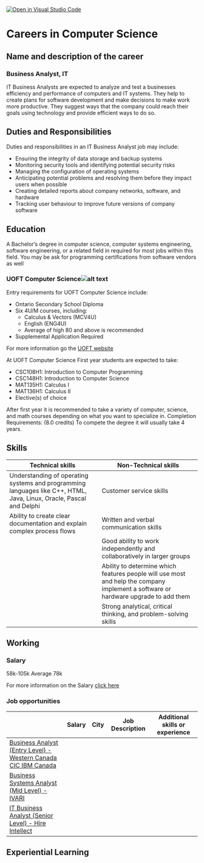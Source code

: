 [![Open in Visual Studio Code](https://classroom.github.com/assets/open-in-vscode-c66648af7eb3fe8bc4f294546bfd86ef473780cde1dea487d3c4ff354943c9ae.svg)](https://classroom.github.com/online_ide?assignment_repo_id=8946682&assignment_repo_type=AssignmentRepo)
# Careers in Computer Science
## **Name and description of the career**
### Business Analyst, IT
IT Business Analysts are expected to analyze and test a businesses efficiency and performance of computers and IT systems. They help to create plans for software development and make decisions to make work more productive. They suggest ways that the company could reach their goals using technology and provide efficient ways to do so.
## Duties and Responsibilities
Duties and responsibilities in an IT Business Analyst job may include:
* Ensuring the integrity of data storage and backup systems
* Monitoring security tools and identifying potential security risks
* Managing the configuration of operating systems
* Anticipating potential problems and resolving them before they impact users when possible
* Creating detailed reports about company networks, software, and hardware
* Tracking user behaviour to improve future versions of company software
## Education
A Bachelor’s degree in computer science, computer systems engineering, software engineering, or a related field in required for most jobs within this field.
You may be ask for programming certifications from software vendors as well
### UOFT Computer Science![alt text](https://download.logo.wine/logo/University_of_Toronto/University_of_Toronto-Logo.wine.png)
Entry requirements for UOFT Computer Science include:
 * Ontario Secondary School Diploma
 * Six 4U/M courses, including:
   * Calculus & Vectors (MCV4U)
   * English (ENG4U)
   * Average of high 80 and above is recommended
 * Supplemental Application Required

 For more information go the [UOFT website](https://future.utoronto.ca/undergraduate-programs/computer-science/)
   
At UOFT Computer Science First year students are expected to take:
 * CSC108H1: Introduction to Computer Programming
 * CSC148H1: Introduction to Computer Science
 * MAT135H1: Calculus I
 * MAT136H1: Calculus II
 * Elective(s) of choice

After first year it is recommended to take a variety of computer, science, and math courses depending on what you want to specialize in. 
Completion Requirements:
(8.0 credits)
To compete the degree it will usually take 4 years.


## Skills
Technical skills|Non-Technical skills
--- | ---
Understanding of operating systems and programming languages like C++, HTML, Java, Linux, Oracle, Pascal and Delphi|Customer service skills
Ability to create clear documentation and explain complex process flows|Written and verbal communication skills
<br>|Good ability to work independently and collaboratively in larger groups
<br>|Ability to determine which features people will use most and help the company implement a software or hardware upgrade to add them
<br>|Strong analytical, critical thinking, and problem-solving skills

## Working
### Salary
58k-105k
Average 78k

For more information on the Salary [click here](https://www.glassdoor.ca/Salaries/it-business-analyst-salary-SRCH_KO0,19.htm)
### Job opportunities 
<br>|Salary|City|Job Description|Additional skills or experience
--- | --- | --- | --- | --- |
[Business Analyst (Entry Level) - Western Canada CIC IBM Canada](https://ca.indeed.com/Entry-Level-Business-Analyst-jobs?vjk=f705da69e9e41651)|
[Business Systems Analyst (Mid Level) - IVARI](https://ca.indeed.com/IT-Business-Analyst-jobs-in-Toronto,-ON?vjk=9474f8e88f78dadf&advn=9958590621182329)|
[IT Business Analyst (Senior Level) - Hire Intellect](https://ca.indeed.com/IT-Business-Analyst-jobs-in-Toronto,-ON?vjk=2c63c975a64695b0&advn=5432651184096445)|

## Experiential Learning


